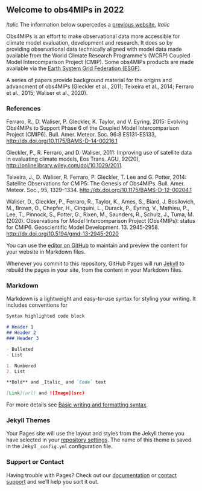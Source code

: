 ## Welcome to obs4MIPs in 2022

_Italic_ The information below supercedes a [previous website.](https://esgf-node.llnl.gov/projects/obs4mips/) _Italic_ 

Obs4MIPs is an effort to make observational data more accessible for climate model evaluation, development and research. It does so by providing observational data technically aligned with model data made available from the World Climate Research Programme's (WCRP) Coupled Model Intercomparison Project (CMIP). Some obs4MIPs products are made available via the [Earth System Grid Federation (ESGF)](https://esgf-node.llnl.gov/search/obs4mips/). 

A series of papers provide background material for the origins and advancment of obs4MIPs (Gleckler et al., 2011; Teixeira et al., 2014; Ferraro et al., 2015; Waliser et al., 2020).  



### References
 
Ferraro, R., D. Waliser, P. Gleckler, K. Taylor, and V. Eyring, 2015: Evolving Obs4MIPs to Support Phase 6 of the Coupled Model Intercomparison Project (CMIP6). Bull. Amer. Meteor. Soc. 96:8 ES131-ES133, http://dx.doi.org/10.1175/BAMS-D-14-00216.1

Gleckler, P., R. Ferraro, and D. Waliser, 2011:  Improving use of satellite data in evaluating climate models, Eos Trans. AGU, 92(20), http://onlinelibrary.wiley.com/doi/10.1029/2011.

Teixeira, J., D. Waliser, R. Ferraro, P. Gleckler, T. Lee and G. Potter, 2014: Satellite Observations for CMIP5: The Genesis of Obs4MIPs. Bull. Amer. Meteor. Soc., 95, 1329–1334.  http://dx.doi.org/10.1175/BAMS-D-12-00204.1

Waliser, D., Gleckler, P., Ferraro, R., Taylor, K., Ames, S., Biard, J. Bosilovich, M., Brown, O., Chepfer, H., Cinquini, L., Durack, P., Eyring, V., Mathieu, P., Lee, T., Pinnock, S., Potter, G., Rixen, M., Saunders, R., Schulz, J., Tuma, M. (2020). Observations for Model Intercomparison Project (Obs4MIPs): status for CMIP6. Geoscientific Model Development. 13. 2945-2958. http://dx.doi.org/10.5194/gmd-13-2945-2020 


You can use the [editor on GitHub](https://github.com/PCMDI/obs4MIPs/edit/gh-pages/index.md) to maintain and preview the content for your website in Markdown files.

Whenever you commit to this repository, GitHub Pages will run [Jekyll](https://jekyllrb.com/) to rebuild the pages in your site, from the content in your Markdown files.

### Markdown

Markdown is a lightweight and easy-to-use syntax for styling your writing. It includes conventions for

```markdown
Syntax highlighted code block

# Header 1
## Header 2
### Header 3

- Bulleted
- List

1. Numbered
2. List

**Bold** and _Italic_ and `Code` text

[Link](url) and ![Image](src)
```

For more details see [Basic writing and formatting syntax](https://docs.github.com/en/github/writing-on-github/getting-started-with-writing-and-formatting-on-github/basic-writing-and-formatting-syntax).

### Jekyll Themes

Your Pages site will use the layout and styles from the Jekyll theme you have selected in your [repository settings](https://github.com/PCMDI/obs4MIPs/settings/pages). The name of this theme is saved in the Jekyll `_config.yml` configuration file.

### Support or Contact

Having trouble with Pages? Check out our [documentation](https://docs.github.com/categories/github-pages-basics/) or [contact support](https://support.github.com/contact) and we’ll help you sort it out.
